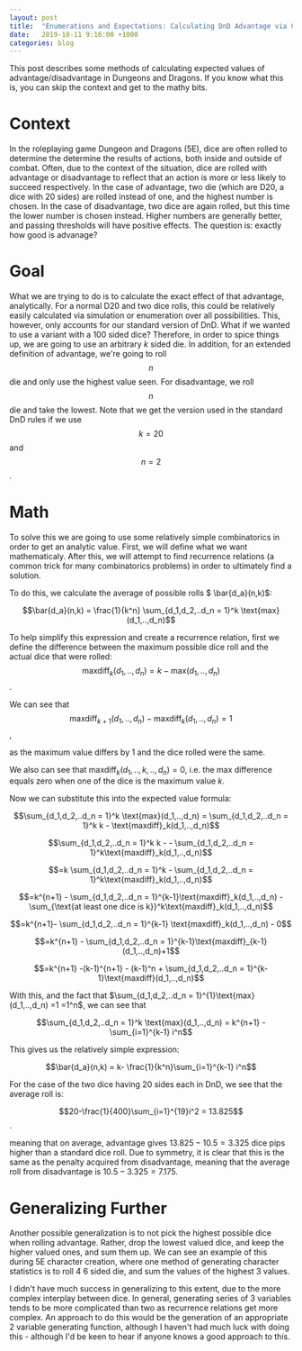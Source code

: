```yaml
---
layout: post
title:  "Enumerations and Expectations: Calculating DnD Advantage via Combinatorics"
date:   2019-10-11 9:16:00 +1000
categories: blog
---
```

This post describes some methods of calculating expected values of advantage/disadvantage in Dungeons and Dragons. If you know what this is, you can skip the context and get to the mathy bits. 


# Context
In the roleplaying game Dungeon and Dragons (5E), dice are often rolled to determine the determine the results of actions, both inside and outside of combat. Often, due to the context of the situation, dice are rolled with advantage or disadvantage to reflect that an action is more or less likely to succeed respectively. In the case of advantage, two die (which are D20, a dice with 20 sides) are rolled instead of one, and the highest number is chosen. In the case of disadvantage, two dice are again rolled, but this time the lower number is chosen instead. Higher numbers are generally better, and passing thresholds will have positive effects. The question is: exactly how good is advanage?

# Goal

What we are trying to do is to calculate the exact effect of that advantage, analytically. For a normal D20 and two dice rolls, this could be relatively easily calculated via simulation or enumeration over all possibilities. This, however, only accounts for our standard version of DnD. What if we wanted to use a variant with a 100 sided dice? Therefore, in order to spice things up, we are going to use an arbitrary $k$ sided die. In addition, for an extended definition of advantage, we're going to roll $$n$$ die and only use the highest value seen. For disadvantage, we roll $$n$$ die and take the lowest. Note that we get the version used in the standard DnD rules if we use $$k=20$$ and $$n=2$$. 


# Math
To solve this we are going to use some relatively simple combinatorics in order to get an analytic value. First, we will define what we want mathematicaly. After this, we will attempt to find recurrence relations (a common trick for many combinatorics problems) in order to ultimately find a solution. 


To do this, we calculate the average of possible rolls $ \bar{d_a}(n,k)$:

$$\bar{d_a}(n,k) = \frac{1}{k^n} \sum_{d_1,d_2,..d_n = 1}^k \text{max}(d_1,..,d_n)$$


To help simplify this expression and create a recurrence relation, first we define the difference between the maximum possible dice roll and the actual dice that were rolled:
 $$\text{maxdiff}_k(d_1,..,d_n) = k - \text{max}(d_1,..,d_n)$$. 

We can see that $$\text{maxdiff}_{k+1}(d_1,..,d_n)-\text{maxdiff}_{k}(d_1,..,d_n) = 1$$,

as the maximum value differs by 1 and the dice rolled were the same. 

We also can see that 
$\text{maxdiff}_k(d_1,..,k,..,d_n) = 0$,
i.e. the max difference equals zero when one of the dice is the maximum value $k$. 

Now we can substitute this into the expected value formula:

$$\sum_{d_1,d_2,..d_n = 1}^k \text{max}(d_1,..,d_n) = \sum_{d_1,d_2,..d_n = 1}^k k - \text{maxdiff}_k(d_1,..,d_n)$$

$$\sum_{d_1,d_2,..d_n = 1}^k k - -  \sum_{d_1,d_2,..d_n = 1}^k\text{maxdiff}_k(d_1,..,d_n)$$

$$=k \sum_{d_1,d_2,..d_n = 1}^k -  \sum_{d_1,d_2,..d_n = 1}^k\text{maxdiff}_k(d_1,..,d_n)$$

$$=k^{n+1} - \sum_{d_1,d_2,..d_n = 1}^{k-1}\text{maxdiff}_k(d_1,..,d_n) - \sum_{\text{at least one dice is k}}^k\text{maxdiff}_k(d_1,..,d_n)$$

$$=k^{n+1}- \sum_{d_1,d_2,..d_n = 1}^{k-1} \text{maxdiff}_k(d_1,..,d_n) - 0$$

$$=k^{n+1} -  \sum_{d_1,d_2,..d_n = 1}^{k-1}\text{maxdiff}_{k-1}(d_1,..,d_n)+1$$

$$=k^{n+1} -(k-1)^{n+1} - (k-1)^n + \sum_{d_1,d_2,..d_n = 1}^{k-1}\text{maxdiff}(d_1,..,d_n)$$

With this, and the fact that $\sum_{d_1,d_2,..d_n = 1}^{1}\text{max}(d_1,..,d_n) =1 =1^n$, we can see that 

$$\sum_{d_1,d_2,..d_n = 1}^k \text{max}(d_1,..,d_n) = k^{n+1} - \sum_{i=1}^{k-1} i^n$$

This gives us the relatively simple expression:

$$\bar{d_a}(n,k) = k- \frac{1}{k^n}\sum_{i=1}^{k-1} i^n$$

For the case of the two dice having 20 sides each in DnD, we see that the average roll is:


$$20-\frac{1}{400}\sum_{i=1}^{19}i^2 = 13.825$$.

meaning that on average, advantage gives $13.825 - 10.5 = 3.325$ dice pips higher than a standard dice roll. Due to symmetry, it is clear that this is the same as the penalty acquired from disadvantage, meaning that the average roll from disadvantage is $10.5 - 3.325 =  7.175$.

# Generalizing Further

Another possible generalization is to not pick the highest possible dice when rolling advantage. Rather, drop the lowest valued dice, and keep the higher valued ones, and sum them up. We can see an example of this during 5E character creation, where one method of generating character statistics is to roll 4 6 sided die, and sum the values of the highest 3 values.

I didn't have much success in generalizing to this extent, due to the more complex interplay between dice. In general, generating series of 3 variables tends to be more complicated than two as recurrence relations get more complex. An approach to do this would be the generation of an appropriate 2 variable generating function, although I haven't had much luck with doing this - although I'd be keen to hear if anyone knows a good approach to this. 







 <!-- {% raw %}
  $$a^2 + b^2 = c^2$$
 {% endraw %}
$$a^2 + b^2 = c^2$$ -->
